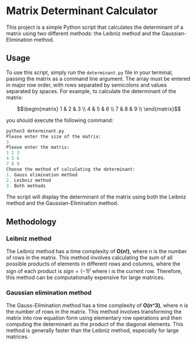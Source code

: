 # Matrix Determinant Calculator

This project is a simple Python script that calculates the determinant of a matrix using two different methods: the Leibniz method and the Gaussian-Elimination method.

## Usage

To use this script, simply run the `determinant.py` file in your terminal, passing the matrix as a command line argument. The array must be entered in major row order, with rows separated by semicolons and values separated by spaces. For example, to calculate the determinant of the matrix:

```math
\begin{matrix}
1 & 2 & 3 \\
4 & 5 & 6 \\
7 & 8 & 9 \\
\end{matrix}
```
you should execute the following command:

```python
python3 determinant.py
Please enter the size of the matrix:
3
Please enter the matrix:
1 2 3
4 5 6
7 8 9
Choose the method of calculating the determinant:
1. Gauss elimination method
2. Leibniz method
3. Both methods
```
The script will display the determinant of the matrix using both the Leibniz method and the Gaussian-Elimination method.

## Methodology

### Leibniz method

The Leibniz method has a time complexity of **O(n!)**, where n is the number of rows in the matrix. This method involves calculating the sum of all possible products of elements in different rows and columns, where the sign of each product is $sign = (-1)^i$ where i is the current row. Therefore, this method can be computationally expensive for large matrices.

### Gaussian elimination method

The Gauss-Elimination method has a time complexity of **O(n^3)**, where n is the number of rows in the matrix. This method involves transforming the matrix into row equation form using elementary row operations and then computing the determinant as the product of the diagonal elements. This method is generally faster than the Leibniz method, especially for large matrices.